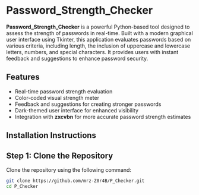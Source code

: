 # Password_Strength_Checker

**Password_Strength_Checker** is a powerful Python-based tool designed to assess the strength of passwords in real-time. Built with a modern graphical user interface using Tkinter, this application evaluates passwords based on various criteria, including length, the inclusion of uppercase and lowercase letters, numbers, and special characters. It provides users with instant feedback and suggestions to enhance password security.

## Features
- Real-time password strength evaluation
- Color-coded visual strength meter
- Feedback and suggestions for creating stronger passwords
- Dark-themed user interface for enhanced visibility
- Integration with **zxcvbn** for more accurate password strength estimates


## Installation Instructions

## Step 1: Clone the Repository
Clone the repository using the following command:
```bash
git clone https://github.com/mrz-Z0r4B/P_Checker.git
cd P_Checker


